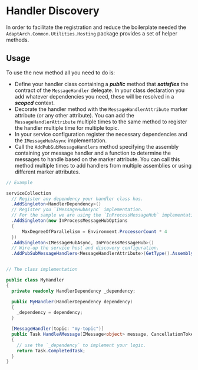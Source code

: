 # Handler Discovery

In order to facilitate the registration and reduce the boilerplate needed the `AdaptArch.Common.Utilities.Hosting` package provides a set of helper methods.

## Usage

To use the new method all you need to do is:
- Define your handler class containing a ***public*** method that ***satisfies*** the contract of the `MessageHandler` delegate. In your class declaration you add whatever dependencies you need, these will be resolved in a ***scoped*** context.
- Decorate the handler method with the `MessageHandlerAttribute` marker attribute (or any other attribute). You can add the `MessageHandlerAttribute` multiple times to the same method to register the handler multiple time for multiple topic.
- In your service configuration register the necessary dependencies and the `IMessageHubAsync` implementation.
- Call the `AddPubSubMessageHandlers` method specifying the assembly containing yor message handler and a function to determine the messages to handle based on the marker attribute. You can call this method multiple times to add handlers from multiple assemblies or using different marker attributes.


``` csharp
// Example

serviceCollection
  // Register any dependency your handler class has.
  .AddSingleton<HandlerDependency>()
  // Register you `IMessageHubAsync` implementation.
  // For the sample we are using the `InProcessMessageHub` implementation.
  .AddSingleton(new InProcessMessageHubOptions
  {
      MaxDegreeOfParallelism = Environment.ProcessorCount * 4
  })
  .AddSingleton<IMessageHubAsync, InProcessMessageHub>()
  // Wire-up the service host and discovery configuration.
  .AddPubSubMessageHandlers<MessageHandlerAttribute>(GetType().Assembly, att => att.Topic);


// The class implementation

public class MyHandler
{
  private readonly HandlerDependency _dependency;

  public MyHandler(HandlerDependency dependency)
  {
    _dependency = dependency;
  }

  [MessageHandler(topic: "my-topic")]
  public Task HandleAMessage(IMessage<object> message, CancellationToken cancellationToken)
  {
    // use the `_dependency` to implement your logic.
    return Task.CompletedTask;
  }
}


```


